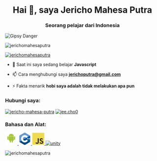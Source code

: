 <h1 align="center">Hai 👋, saya Jericho Mahesa Putra</h1>
<h3 align="center">Seorang pelajar dari Indonesia</h3>
<img src="https://media4.giphy.com/media/v1.Y2lkPTc5MGI3NjExbGwxNHUyM3FwdHcxODIxZTc0aWM1cDlubzg5ejJ3YjVnOWZsMzY2ayZlcD12MV9pbnRlcm5hbF9naWZfYnlfaWQmY3Q9Zw/l378wBmgennDqhNQI/giphy.gif" alt="Gipsy Danger">


<p align="left"> <img src="https://komarev.com/ghpvc/?username=jerichomahesaputra&label=Profile%20views&color=0e75b6&style=flat" alt="jerichomahesaputra" /> </p>

<p align="left"> <a href="https://github.com/ryo-ma/github-profile-trophy"><img src="https://github-profile-trophy.vercel.app/?username=jerichomahesaputra" alt="jerichomahesaputra" /></a> </p>

- 🌱 Saat ini saya sedang belajar **Javascript**

- 📫 Cara menghubungi saya **jerichoputra@gmail.com**

- ⚡ Fakta menarik **hobi saya adalah tidak melakukan apa pun**

<h3 align="left">Hubungi saya:</h3>
<p align="left">
<a href="https://linkedin.com/in/jericho-mahesa-putra" target="blank"><img align="center" src="https://raw.githubusercontent.com/rahuldkjain/github-profile-readme-generator/master/src/images/icons/Social/linked-in-alt.svg" alt="jericho-mahesa-putra" height="30" width="40" /></a>
<a href="https://instagram.com/jee.cho0" target="blank"><img align="center" src="https://raw.githubusercontent.com/rahuldkjain/github-profile-readme-generator/master/src/images/icons/Social/instagram.svg" alt="jee.cho0" height="30" width="40" /></a>
</p>

<h3 align="left">Bahasa dan Alat:</h3>
<p align="left"> <a href="https://developer.android.com" target="_blank" rel="noreferrer"> <img src="https://raw.githubusercontent.com/devicons/devicon/master/icons/android/android-original-wordmark.svg" alt="android" width="40" height="40"/> </a> <a href="https://www.w3schools.com/cpp/" target="_blank" rel="noreferrer"> <img src="https://raw.githubusercontent.com/devicons/devicon/master/icons/cplusplus/cplusplus-original.svg" alt="cplusplus" width="40" height="40"/> </a> <a href="https://developer.mozilla.org/en-US/docs/Web/JavaScript" target="_blank" rel="noreferrer"> <img src="https://raw.githubusercontent.com/devicons/devicon/master/icons/javascript/javascript-original.svg" alt="javascript" width="40" height="40"/> </a> <a href="https://unity.com/" target="_blank" rel="noreferrer"> <img src="https://www.vectorlogo.zone/logos/unity3d/unity3d-icon.svg" alt="unity" width="40" height="40"/> </a> </p>

<p> <img align="center" src="https://github-readme-stats.vercel.app/api?username=jerichomahesaputra&show_icons=true&locale=en" alt="jerichomahesaputra" /></p>
